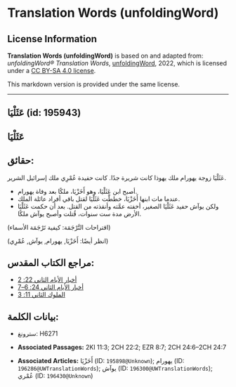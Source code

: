 # Translation Words (unfoldingWord)

## License Information

**Translation Words (unfoldingWord)** is based on and adapted from: _unfoldingWord® Translation Words_, [unfoldingWord](https://unfoldingword.org/utw), 2022, which is licensed under a [CC BY-SA 4.0 license](https://creativecommons.org/licenses/by-sa/4.0/legalcode.en).

This markdown version is provided under the same license.



--------------------------------

## عَثَلْيَا (id: 195943)

**عَثَلْيَا**
-------------

حقائق:
------

عَثَلْيَا زوجة يهورام ملك يهوذا كانت شريرة جدًا. كانت حفيدة عُمْرِي ملك إسرائيل الشرير.

* أصبح ابن عَثَلْيَا، وهو أَخَزْيَا، ملكًا بعد وفاة يهورام.
* عندما مات ابنها أَخَزْيَا، خططَّت عَثَلْيَا لقتل باقي أفراد عائلة الملك.
* ولكن يوآش حفيد عَثَلْيَا الصغير، أخفته عمَّته وأنقذته من القتل. بعد أن حكمت عَثَلْيَا الأرض مدة ست سنوات، قُتلت وأصبح يوآش ملكًا.

(اقتراحات التَّرْجَمَة: كيفية تَرْجَمَة الأسماء)

(انظر أيضًا: أَخَزْيَا, يهورام, يوآش, عُمْرِي)

مراجع الكتاب المقدس:
--------------------

* [أخبار الأيام الثاني 22: 2](https://ref.ly/2Chr22:2)
* [أخبار الأيام الثاني 24: 6–7](https://ref.ly/2Chr24:6-2Chr24:7)
* [الملوك الثاني 11: 3](https://ref.ly/2Kgs11:3)

بيانات الكلمة:
--------------

* سترونغ: H6271

* **Associated Passages:** 2KI 11:3; 2CH 22:2; EZR 8:7; 2CH 24:6–2CH 24:7
* **Associated Articles:** أَخَزْيَا (ID: `195898@Unknown`); يهورام (ID: `196286@UWTranslationWords`); يوآش (ID: `196300@UWTranslationWords`); عُمْري (ID: `196430@Unknown`)

